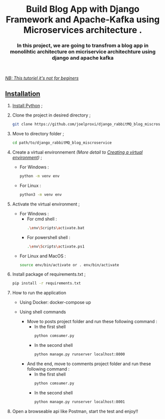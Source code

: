  




<div align="center">
   
<h1>Build Blog App with Django Framework and Apache-Kafka using Microservices architecture .</h1>
<h3 align="center"> In this project, we are going to transfrom a blog app in monolihtic architecture on micriservice architechture using django and apache kafka <a href="https://github.com/joelproxi/myblog">
</h3>
</div>

<br>

<p><em><u>NB:</u> This tutoriel it's not for beginers</em></p>


<!-- INSTALLATION -->
## Installation
1. <a href="#python-installation">Install Python</a> ;
2. Clone the project in desired directory ;
   ```sh
   git clone https://github.com/joelproxi/django_rabbitMQ_blog_miscroservice.git
   ```
3. Move to directory  folder ;
   ```sh
   cd path/to/django_rabbitMQ_blog_miscroservice
   ```
4. Create a virtual environnement *(More detail to [Creating a virtual environment](https://packaging.python.org/en/latest/guides/installing-using-pip-and-virtual-environments/#creating-a-virtual-environment))* ;
    * For Windows :
      ```sh
      python -m venv env
      ```
    * For Linux :
      ```sh
      python3 -m venv env
      ```
5. Activate the virtual environment ;
    * For Windows :
        * For cmd shell :
            ```sh
            .\env\Scripts\activate.bat
            ```
        * For powershell shell : 
            ```sh
            .\env\Scripts\activate.ps1
            ```
    * For Linux and MacOS :
      ```sh
      source env/bin/activate or . env/bin/activate
      ```
6. Install package of requirements.txt ;
   ```sh
   pip install -r requirements.txt
   ```

7. How to run the application
    * Using Docker: docker-compose up

    * Using shell commands
        * Move to posts project folder and run these following command :
            * In the first shell
                ```sh
                python comsumer.py
                ```
            * In the second shell
                ```sh
                python manage.py runserver localhost:8000
                ```
        * And the end, move to comments project folder and run these following command :
            * In the first shell
                ```sh
                python comsumer.py
                ```
            * In the second shell
                ```sh
                python manage.py runserver localhost:8001
                ```

8. Open a browseable api like Postman, start the test and enjoy!!






